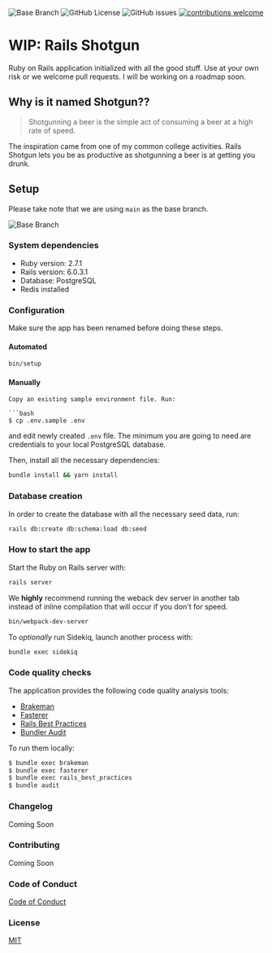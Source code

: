 ![Base Branch](https://img.shields.io/badge/base%20branch-main-important)
![GitHub License](https://img.shields.io/github/license/johnfelixespinosa/shotgun)
![GitHub issues](https://img.shields.io/github/issues/johnfelixespinosa/shotgun)
[![contributions welcome](https://img.shields.io/badge/contributions-welcome-brightgreen.svg?style=flat)](CONTRIBUTING.md)

# WIP: Rails Shotgun

Ruby on Rails application initialized with all the good stuff. Use at your own risk or we welcome pull requests. I will be working on a roadmap soon.

## Why is it named Shotgun??

> Shotgunning a beer is the simple act of consuming a beer at a high rate of speed.

The inspiration came from one of my common college activities. Rails Shotgun lets you be as productive as shotgunning a beer is at getting you drunk.

## Setup

Please take note that we are using `main` as the base branch.

![Base Branch](https://img.shields.io/badge/base%20branch-main-important)

### System dependencies

- Ruby version: 2.7.1
- Rails version: 6.0.3.1
- Database: PostgreSQL
- Redis installed

### Configuration

Make sure the app has been renamed before doing these steps.

#### Automated

```bash
bin/setup
```

#### Manually

````
Copy an existing sample environment file. Run:

```bash
$ cp .env.sample .env
````

and edit newly created `.env` file. The minimum you are going to need are
credentials to your local PostgreSQL database.

Then, install all the necessary dependencies:

```bash
bundle install && yarn install
```

### Database creation

In order to create the database with all the necessary seed data, run:

```bash
rails db:create db:schema:load db:seed
```

### How to start the app

Start the Ruby on Rails server with:

```bash
rails server
```

We **highly** recommend running the weback dev server in another tab instead of inline compilation that will occur if you don't for speed.

```bash
bin/webpack-dev-server
```

To _optionally_ run Sidekiq, launch another process with:

```bash
bundle exec sidekiq
```

### Code quality checks

The application provides the following code quality analysis tools:

- [Brakeman][brakeman]
- [Fasterer][fasterer]
- [Rails Best Practices][rails-best-practices]
- [Bundler Audit][bundler-audit]

To run them locally:

```bash
$ bundle exec brakeman
$ bundle exec fasterer
$ bundle exec rails_best_practices
$ bundle audit
```

[brakeman]: https://github.com/presidentbeef/brakeman
[fasterer]: https://github.com/DamirSvrtan/fasterer
[rails-best-practices]: https://github.com/flyerhzm/rails_best_practices
[bundler-audit]: https://github.com/rubysec/bundler-audit

### Changelog

Coming Soon

<!-- [View our Changelog][changelog] -->

### Contributing

Coming Soon

<!-- [Contributing Guide][contributing] -->

### Code of Conduct

[Code of Conduct][coc]

### License

[MIT][license]

[changelog]: /CHANGELOG.md
[coc]: /CODE_OF_CONDUCT.md
[contributing]: /CONTRIBUTING.md
[license]: /LICENSE
